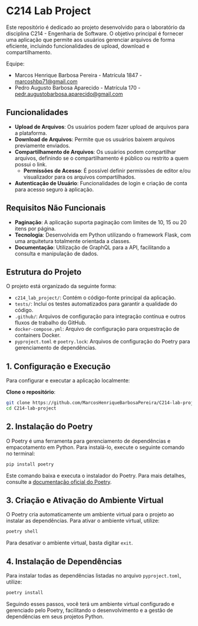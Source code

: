 # C214 Lab Project

Este repositório é dedicado ao projeto desenvolvido para o laboratório da disciplina C214 - Engenharia de Software. O objetivo principal é fornecer uma aplicação que permite aos usuários gerenciar arquivos de forma eficiente, incluindo funcionalidades de upload, download e compartilhamento.

Equipe:

- Marcos Henrique Barbosa Pereira - Matrícula 1847 - <marcoshbp71@gmail.com>
- Pedro Augusto Barbosa Aparecido - Matrícula 170 - <pedr.augustobarbosa.aparecido@gmail.com>

## Funcionalidades

- **Upload de Arquivos**: Os usuários podem fazer upload de arquivos para a plataforma.
- **Download de Arquivos**: Permite que os usuários baixem arquivos previamente enviados.
- **Compartilhamento de Arquivos**: Os usuários podem compartilhar arquivos, definindo se o compartilhamento é público ou restrito a quem possui o link.
  - **Permissões de Acesso**: É possível definir permissões de editor e/ou visualizador para os arquivos compartilhados.
- **Autenticação de Usuário**: Funcionalidades de login e criação de conta para acesso seguro à aplicação.

## Requisitos Não Funcionais

- **Paginação**: A aplicação suporta paginação com limites de 10, 15 ou 20 itens por página.
- **Tecnologia**: Desenvolvida em Python utilizando o framework Flask, com uma arquitetura totalmente orientada a classes.
- **Documentação**: Utilização de GraphQL para a API, facilitando a consulta e manipulação de dados.

## Estrutura do Projeto

O projeto está organizado da seguinte forma:

- `c214_lab_project/`: Contém o código-fonte principal da aplicação.
- `tests/`: Inclui os testes automatizados para garantir a qualidade do código.
- `.github/`: Arquivos de configuração para integração contínua e outros fluxos de trabalho do GitHub.
- `docker-compose.yml`: Arquivo de configuração para orquestração de containers Docker.
- `pyproject.toml` e `poetry.lock`: Arquivos de configuração do Poetry para gerenciamento de dependências.

## 1. Configuração e Execução

Para configurar e executar a aplicação localmente:

**Clone o repositório**:
```bash
git clone https://github.com/MarcosHenriqueBarbosaPereira/C214-lab-project.git
cd C214-lab-project
```

## 2. Instalação do Poetry

O Poetry é uma ferramenta para gerenciamento de dependências e empacotamento em Python. Para instalá-lo, execute o seguinte comando no terminal:

```bash
pip install poetry
```

Este comando baixa e executa o instalador do Poetry. Para mais detalhes, consulte a [documentação oficial do Poetry](https://python-poetry.org/docs/).

## 3. Criação e Ativação do Ambiente Virtual

O Poetry cria automaticamente um ambiente virtual para o projeto ao instalar as dependências. Para ativar o ambiente virtual, utilize:

```bash
poetry shell
```

Para desativar o ambiente virtual, basta digitar `exit`.

## 4. Instalação de Dependências

Para instalar todas as dependências listadas no arquivo `pyproject.toml`, utilize:

```bash
poetry install
```


Seguindo esses passos, você terá um ambiente virtual configurado e gerenciado pelo Poetry, facilitando o desenvolvimento e a gestão de dependências em seus projetos Python. 
